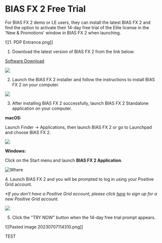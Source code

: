 # BIAS FX 2 Free Trial

For BIAS FX 2 demo or LE users, they can install the latest BIAS FX 2 and find the option to activate their 14-day free trial of the Elite license in the 'New & Promotions' window in BIAS FX 2 when launching.

![[1. PDP Entrance.png]]

1. Download the latest version of BIAS FX 2 from the link below:

[Software Download](https://www.positivegrid.com/pages/demo)

![](https://positivegrid.zendesk.com/hc/article_attachments/17676026856973)

2. Launch the BIAS FX 2 installer and follow the instructions to install BIAS FX 2 on your computer.

![](https://positivegrid.zendesk.com/hc/article_attachments/17676008600077)

3. After installing BIAS FX 2 successfully, launch BIAS FX 2 Standalone application on your computer.

**macOS:**

Launch Finder -> Applications, then launch BIAS FX 2 or go to Launchpad and choose BIAS FX 2.

![](https://positivegrid.zendesk.com/hc/article_attachments/17676016399501)

**Windows:**

Click on the Start menu and launch **BIAS FX 2 Application**.

![Where](https://positivegrid.zendesk.com/hc/article_attachments/17676026857613)

4. Launch BIAS FX 2 and you will be prompted to log in using your Positive Grid account.

_*If you don't have a Positive Grid account, please click [here](https://member.positivegrid.com/signup?redirect_to=%2Fredirect_to_user_center%3Fredirect_to%3D%2F) to sign up for a new Positive Grid account._

![](https://positivegrid.zendesk.com/hc/article_attachments/17675984116109)

5. Click the "TRY NOW" button when the 14-day free trial prompt appears. 

![[Pasted image 20230707114310.png]]

TEST
